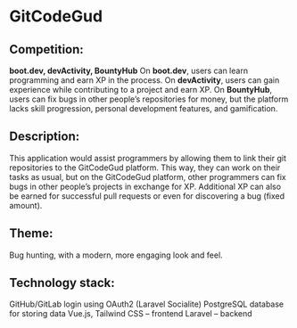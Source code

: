 # GitCodeGud
## Competition: 
**boot.dev, devActivity, BountyHub**
On **boot.dev**, users can learn programming and earn XP in the process.
On **devActivity**, users can gain experience while contributing to a project and earn XP.
On **BountyHub**, users can fix bugs in other people’s repositories for money, but the platform lacks skill progression, personal development features, and gamification.

## Description: 
This application would assist programmers by allowing them to link their git repositories to the GitCodeGud platform. This way, they can work on their tasks as usual, but on the GitCodeGud platform, other programmers can fix bugs in other people’s projects in exchange for XP. Additional XP can also be earned for successful pull requests or even for discovering a bug (fixed amount).

## Theme:
 Bug hunting, with a modern, more engaging look and feel.

## Technology stack:
GitHub/GitLab login using OAuth2 (Laravel Socialite)
PostgreSQL database for storing data
Vue.js, Tailwind CSS – frontend
Laravel – backend
